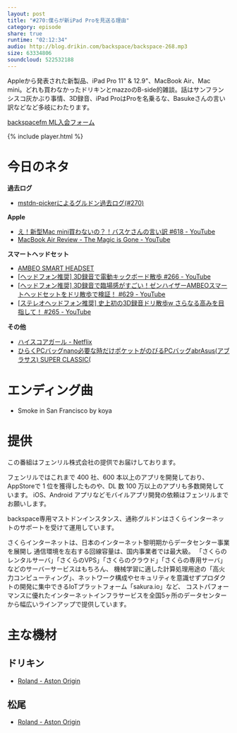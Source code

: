 ```yaml
---
layout: post
title: "#270:僕らが新iPad Proを見送る理由"
category: episode
share: true
runtime: "02:12:34"
audio: http://blog.drikin.com/backspace/backspace-268.mp3
size: 63334806
soundcloud: 522532188
---
```


Appleから発表された新製品、iPad Pro 11" & 12.9"、MacBook Air、Mac mini。どれも買わなかったドリキンとmazzoのB-side的雑談。話はサンフランシスコ灰かぶり事情、3D録音、iPad ProはProを名乗るな、Basukeさんの言い訳などなど多岐にわたります。

[backspacefm ML入会フォーム](http://backspace.us11.list-manage.com/subscribe?u=09c933bd3997c1d16dbed156a&id=84b6529b91)

{% include player.html %}

# 今日のネタ
**過去ログ**
* [mstdn-pickerによるグルドン過去ログ(#270)](https://rbtnn.github.io/mstdn-picker/?instance=mstdn.guru&since_id=101044840067173216&max_id=101045491673338847)

**Apple**
* [え！新型Mac mini買わないの？！バスケさんの言い訳 #618 - YouTube](https://www.youtube.com/watch?v=NpmkUQ-_tpk)
* [MacBook Air Review - The Magic is Gone - YouTube](https://www.youtube.com/watch?v=tcUQG0MC_OQ)

**スマートヘッドセット**
* [AMBEO SMART HEADSET](http://www.apogeedigital.jp/product/ambeo-smart-headset)
* [\[ヘッドフォン推奨\] 3D録音で電動キックボード散歩 #266 - YouTube](https://www.youtube.com/watch?v=QG-IgLBJhWI)
* [\[ヘッドフォン推奨\] 3D録音で臨場感がすごい！ゼンハイザーAMBEOスマートヘッドセットをドリ散歩で検証！ #629 - YouTube](https://www.youtube.com/watch?v=q2m71Obg-OY)
* [\[ステレオヘッドフォン推奨\] 史上初の3D録音ドリ散歩w さらなる高みを目指して！ #265 - YouTube](https://www.youtube.com/watch?v=06WWceNJf-0)

**その他**
* [ハイスコアガール - Netflix](https://www.netflix.com/title/80997338?s=i&trkid=13752289)
* [ひらくPCバッグnano必要な時だけポケットがのびるPCバッグabrAsus(アブラサス) SUPER CLASSIC(](https://superclassic.jp/?pid=91207)


# エンディング曲
* Smoke in San Francisco by koya

# 提供

この番組はフェンリル株式会社の提供でお届けしております。

フェンリルではこれまで 400 社、600 本以上のアプリを開発しており、AppStoreで 1 位を獲得したものや、DL 数 100 万以上のアプリも多数開発しています。
iOS、Android アプリなどモバイルアプリ開発の依頼はフェンリルまでお願いします。

backspace専用マストドンインスタンス、通称グルドンはさくらインターネットのサポートを受けて運用しています。

さくらインターネットは、日本のインターネット黎明期からデータセンター事業を展開し
通信環境を左右する回線容量は、国内事業者では最大級。
「さくらのレンタルサーバ」「さくらのVPS」「さくらのクラウド」「さくらの専用サーバ」などのサーバーサービスはもちろん、
機械学習に適した計算処理用途の「高火力コンピューティング」、ネットワーク構成やセキュリティを意識せずプロダクトの開発に集中できるIoTプラットフォーム「sakura.io」など、
コストパフォーマンスに優れたインターネットインフラサービスを全国5ヶ所のデータセンターから幅広いラインアップで提供しています。

# 主な機材

## ドリキン
* [Roland - Aston Origin](http://amzn.asia/1OwAZ0w)

## 松尾
* [Roland - Aston Origin](http://amzn.asia/1OwAZ0w)

